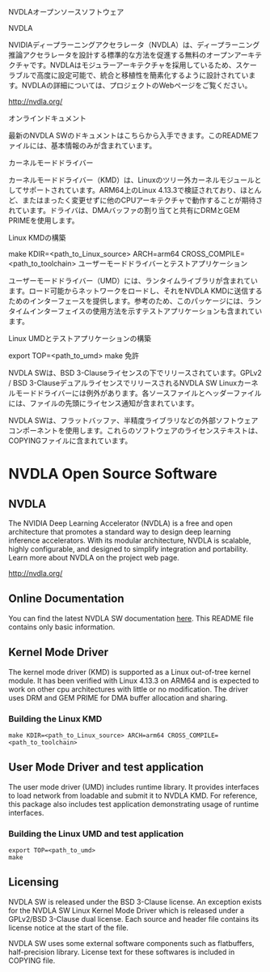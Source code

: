 NVDLAオープンソースソフトウェア

NVDLA

NVIDIAディープラーニングアクセラレータ（NVDLA）は、ディープラーニング推論アクセラレータを設計する標準的な方法を促進する無料のオープンアーキテクチャです。NVDLAはモジュラーアーキテクチャを採用しているため、スケーラブルで高度に設定可能で、統合と移植性を簡素化するように設計されています。NVDLAの詳細については、プロジェクトのWebページをご覧ください。

http://nvdla.org/

オンラインドキュメント

最新のNVDLA SWのドキュメントはこちらから入手できます。このREADMEファイルには、基本情報のみが含まれています。

カーネルモードドライバー

カーネルモードドライバー（KMD）は、Linuxのツリー外カーネルモジュールとしてサポートされています。ARM64上のLinux 4.13.3で検証されており、ほとんど、またはまったく変更せずに他のCPUアーキテクチャで動作することが期待されています。ドライバは、DMAバッファの割り当てと共有にDRMとGEM PRIMEを使用します。

Linux KMDの構築

make KDIR=<path_to_Linux_source> ARCH=arm64 CROSS_COMPILE=<path_to_toolchain>
ユーザーモードドライバーとテストアプリケーション

ユーザーモードドライバー（UMD）には、ランタイムライブラリが含まれています。ロード可能からネットワークをロードし、それをNVDLA KMDに送信するためのインターフェースを提供します。参考のため、このパッケージには、ランタイムインターフェイスの使用方法を示すテストアプリケーションも含まれています。

Linux UMDとテストアプリケーションの構築

export TOP=<path_to_umd>
make
免許

NVDLA SWは、BSD 3-Clauseライセンスの下でリリースされています。GPLv2 / BSD 3-ClauseデュアルライセンスでリリースされるNVDLA SW Linuxカーネルモードドライバーには例外があります。各ソースファイルとヘッダーファイルには、ファイルの先頭にライセンス通知が含まれています。

NVDLA SWは、フラットバッファ、半精度ライブラリなどの外部ソフトウェアコンポーネントを使用します。これらのソフトウェアのライセンステキストは、COPYINGファイルに含まれています。









# NVDLA Open Source Software

## NVDLA

The NVIDIA Deep Learning Accelerator (NVDLA) is a free and open architecture that promotes
a standard way to design deep learning inference accelerators. With its modular architecture,
NVDLA is scalable, highly configurable, and designed to simplify integration and portability.
Learn more about NVDLA on the project web page.

<http://nvdla.org/>

## Online Documentation

You can find the latest NVDLA SW documentation [here](http://nvdla.org/sw/contents.html).
This README file contains only basic information.

## Kernel Mode Driver

The kernel mode driver (KMD) is supported as a Linux out-of-tree kernel module.
It has been verified with Linux 4.13.3 on ARM64 and is expected to work
on other cpu architectures with little or no modification.
The driver uses DRM and GEM PRIME for DMA buffer allocation and sharing.

### Building the Linux KMD
    make KDIR=<path_to_Linux_source> ARCH=arm64 CROSS_COMPILE=<path_to_toolchain>

## User Mode Driver and test application

The user mode driver (UMD) includes runtime library. It provides interfaces to load
network from loadable and submit it to NVDLA KMD. For reference, this package also
includes test application demonstrating usage of runtime interfaces.

### Building the Linux UMD and test application
    export TOP=<path_to_umd>
    make

## Licensing

NVDLA SW is released under the BSD 3-Clause license.
An exception exists for the NVDLA SW Linux Kernel Mode Driver which is released
under a GPLv2/BSD 3-Clause dual license.
Each source and header file contains its license notice at the start of the file.

NVDLA SW uses some external software components such as flatbuffers, half-precision library.
License text for these softwares is included in COPYING file.
